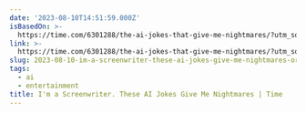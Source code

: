```yaml
---
date: '2023-08-10T14:51:59.000Z'
isBasedOn: >-
  https://time.com/6301288/the-ai-jokes-that-give-me-nightmares/?utm_source=pocket-newtab-en-us
link: >-
  https://time.com/6301288/the-ai-jokes-that-give-me-nightmares/?utm_source=pocket-newtab-en-us
slug: 2023-08-10-im-a-screenwriter-these-ai-jokes-give-me-nightmares-or-time
tags:
  - ai
  - entertainment
title: I'm a Screenwriter. These AI Jokes Give Me Nightmares | Time
---
```


